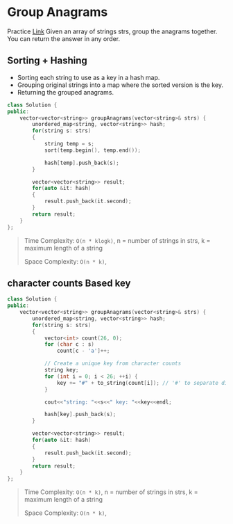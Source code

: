 # Group Anagrams

Practice [Link](https://leetcode.com/problems/group-anagrams/)
Given an array of strings strs, group the anagrams together. You can return the answer in any order.

## Sorting + Hashing
- Sorting each string to use as a key in a hash map.
- Grouping original strings into a map where the sorted version is the key.
- Returning the grouped anagrams.

```cpp
class Solution {
public:
    vector<vector<string>> groupAnagrams(vector<string>& strs) {
        unordered_map<string, vector<string>> hash;
        for(string s: strs)
        {
            string temp = s;
            sort(temp.begin(), temp.end());

            hash[temp].push_back(s);
        }

        vector<vector<string>> result;
        for(auto &it: hash)
        {
            result.push_back(it.second);
        }
        return result;
    }
};
```
> Time Complexity: `O(n * klogk)`, n = number of strings in strs, k = maximum length of a string
>
> Space Complexity: `O(n * k)`, 


## character counts Based key
```cpp
class Solution {
public:
    vector<vector<string>> groupAnagrams(vector<string>& strs) {
        unordered_map<string, vector<string>> hash;
        for(string s: strs)
        {
            vector<int> count(26, 0);
            for (char c : s)
                count[c - 'a']++;

            // Create a unique key from character counts
            string key;
            for (int i = 0; i < 26; ++i) {
                key += "#" + to_string(count[i]); // '#' to separate digits properly
            }

            cout<<"string: "<<s<<" key: "<<key<<endl;

            hash[key].push_back(s);
        }

        vector<vector<string>> result;
        for(auto &it: hash)
        {
            result.push_back(it.second);
        }
        return result;
    }
};
```

> Time Complexity: `O(n * k)`, n = number of strings in strs, k = maximum length of a string
>
> Space Complexity: `O(n * k)`, 